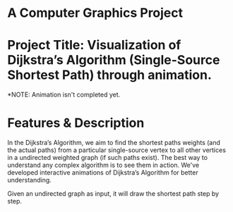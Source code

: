 # A Computer Graphics Project


# Project Title: Visualization of Dijkstra’s Algorithm (Single-Source Shortest Path) through animation.
*NOTE: Animation isn't completed yet.


# Features & Description
In the Dijkstra’s Algorithm, we aim to find the shortest paths weights (and the actual paths) from a particular single-source vertex to all other vertices in a undirected weighted graph (if such paths exist).
The best way to understand any complex algorithm is to see them in action. We've developed interactive animations of Dijkstra’s Algorithm for better understanding.

Given an undirected graph as input, it will draw the shortest path step by step.
